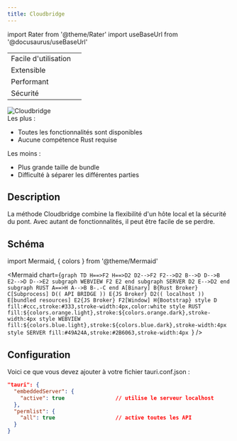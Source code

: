 ```yaml
---
title: Cloudbridge
---
```


import Rater from '@theme/Rater' 
import useBaseUrl from '@docusaurus/useBaseUrl'

<div className="row">
  <div className="col col--4">
    <table>
      <tr>
        <td>Facile d'utilisation</td>
        <td><Rater value="1"/></td>
      </tr>
      <tr>
        <td>Extensible</td>
        <td><Rater value="5"/></td>
      </tr>
      <tr>
        <td>Performant</td>
        <td><Rater value="3"/></td>
      </tr>
      <tr>
        <td>Sécurité</td>
        <td><Rater value="2"/></td>
      </tr>
    </table>
  </div>
  <div className="col col--4 pattern-logo">
    <img src="{useBaseUrl('img/patterns/Cloudbridge.png')}" alt="Cloudbridge" />
  </div>
    <div className="col col--4">
    Les plus :
    <ul>
      <li>Toutes les fonctionnalités sont disponibles</li>
      <li>Aucune compétence Rust requise</li>
    </ul>
    Les moins :
    <ul>
      <li>Plus grande taille de bundle</li>
      <li>Difficulté à séparer les différentes parties</li>
    </ul>
  </div>
</div>

## Description

La méthode Cloudbridge combine la flexibilité d'un hôte local et la sécurité du pont. Avec autant de fonctionnalités, il peut être facile de se perdre.

## Schéma

import Mermaid, { colors } from '@theme/Mermaid'

<Mermaid chart={`graph TD H==>F2 H==>D2 D2-->F2 F2-->D2 B-->D D-->B E2-->D D-->E2 subgraph WEBVIEW F2 E2 end subgraph SERVER D2 E-->D2 end subgraph RUST A==>H A-->B B-.-C end A[Binary] B{Rust Broker} C[Subprocess] D(( API BRIDGE )) E{JS Broker} D2(( localhost )) E[bundled resources] E2{JS Broker} F2[Window] H{Bootstrap} style D fill:#ccc,stroke:#333,stroke-width:4px,color:white style RUST fill:${colors.orange.light},stroke:${colors.orange.dark},stroke-width:4px style WEBVIEW fill:${colors.blue.light},stroke:${colors.blue.dark},stroke-width:4px style SERVER fill:#49A24A,stroke:#2B6063,stroke-width:4px `} />


## Configuration

Voici ce que vous devez ajouter à votre fichier tauri.conf.json :
```json
"tauri": {
  "embeddedServer": {
    "active": true                // utilise le serveur localhost
  },
  "permlist": {
    "all": true                   // active toutes les API
  }
}
```
